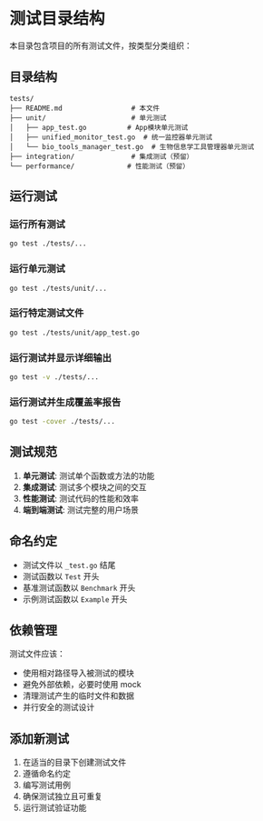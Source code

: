 # 测试目录结构

本目录包含项目的所有测试文件，按类型分类组织：

## 目录结构

```
tests/
├── README.md                 # 本文件
├── unit/                     # 单元测试
│   ├── app_test.go          # App模块单元测试
│   ├── unified_monitor_test.go  # 统一监控器单元测试
│   └── bio_tools_manager_test.go  # 生物信息学工具管理器单元测试
├── integration/              # 集成测试（预留）
└── performance/             # 性能测试（预留）
```

## 运行测试

### 运行所有测试
```bash
go test ./tests/...
```

### 运行单元测试
```bash
go test ./tests/unit/...
```

### 运行特定测试文件
```bash
go test ./tests/unit/app_test.go
```

### 运行测试并显示详细输出
```bash
go test -v ./tests/...
```

### 运行测试并生成覆盖率报告
```bash
go test -cover ./tests/...
```

## 测试规范

1. **单元测试**: 测试单个函数或方法的功能
2. **集成测试**: 测试多个模块之间的交互
3. **性能测试**: 测试代码的性能和效率
4. **端到端测试**: 测试完整的用户场景

## 命名约定

- 测试文件以 `_test.go` 结尾
- 测试函数以 `Test` 开头
- 基准测试函数以 `Benchmark` 开头
- 示例测试函数以 `Example` 开头

## 依赖管理

测试文件应该：
- 使用相对路径导入被测试的模块
- 避免外部依赖，必要时使用 mock
- 清理测试产生的临时文件和数据
- 并行安全的测试设计

## 添加新测试

1. 在适当的目录下创建测试文件
2. 遵循命名约定
3. 编写测试用例
4. 确保测试独立且可重复
5. 运行测试验证功能